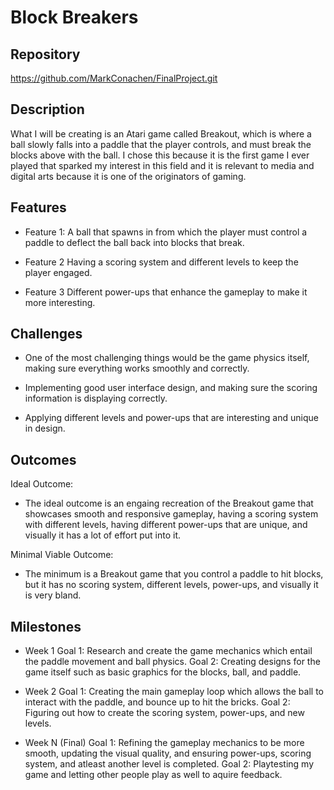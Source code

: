 # Block Breakers

## Repository
https://github.com/MarkConachen/FinalProject.git

## Description
What I will be creating is an Atari game called Breakout, which is where a ball slowly falls into a paddle that the player controls, and must break the blocks above with the ball. I chose this because it is the first game I ever played that sparked my interest in this field and it is relevant to media and digital arts because it is one of the originators of gaming.

## Features
- Feature 1:
  A ball that spawns in from which the player must control a paddle to deflect the ball back into blocks that break.

- Feature 2
  Having a scoring system and different levels to keep the player engaged.

- Feature 3
  Different power-ups that enhance the gameplay to make it more interesting.

## Challenges
- One of the most challenging things would be the game physics itself, making sure everything works smoothly and correctly.

- Implementing good user interface design, and making sure the scoring information is displaying correctly.

- Applying different levels and power-ups that are interesting and unique in design.

## Outcomes
Ideal Outcome:
- The ideal outcome is an engaing recreation of the Breakout game that showcases smooth and responsive gameplay, having a scoring system with different levels, having different power-ups that are unique, and visually it has a lot of effort put into it.

Minimal Viable Outcome:
- The minimum is a Breakout game that you control a paddle to hit blocks, but it has no scoring system, different levels, power-ups, and visually it is very bland.

## Milestones
- Week 1
Goal 1: Research and create the game mechanics which entail the paddle movement and ball physics.
Goal 2: Creating designs for the game itself such as basic graphics for the blocks, ball, and paddle.

- Week 2
Goal 1: Creating the main gameplay loop which allows the ball to interact with the paddle, and bounce up to hit the bricks.
Goal 2: Figuring out how to create the scoring system, power-ups, and new levels.

- Week N (Final)
Goal 1: Refining the gameplay mechanics to be more smooth, updating the visual quality, and ensuring power-ups, scoring system, and atleast another level is completed.
Goal 2: Playtesting my game and letting other people play as well to aquire feedback.

